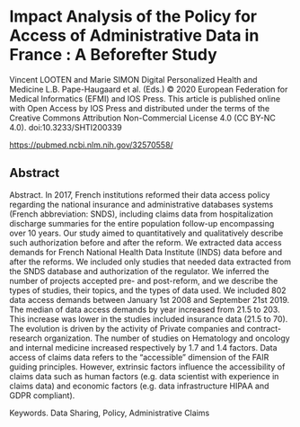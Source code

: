 # Impact Analysis of the Policy for Access of Administrative Data in France : A Beforefter Study
Vincent LOOTEN and Marie SIMON
Digital Personalized Health and Medicine
L.B. Pape-Haugaard et al. (Eds.)
© 2020 European Federation for Medical Informatics (EFMI) and IOS Press.
This article is published online with Open Access by IOS Press and distributed under the terms
of the Creative Commons Attribution Non-Commercial License 4.0 (CC BY-NC 4.0).
doi:10.3233/SHTI200339

https://pubmed.ncbi.nlm.nih.gov/32570558/
## Abstract

Abstract. In 2017, French institutions reformed their data access policy regarding
the national insurance and administrative databases systems (French abbreviation:
SNDS), including claims data from hospitalization discharge summaries for the
entire population follow-up encompassing over 10 years. Our study aimed to
quantitatively and qualitatively describe such authorization before and after the
reform. We extracted data access demands for French National Health Data Institute
(INDS) data before and after the reforms. We included only studies that needed data
extracted from the SNDS database and authorization of the regulator. We inferred
the number of projects accepted pre- and post-reform, and we describe the types of
studies, their topics, and the types of data used. We included 802 data access
demands between January 1st 2008 and September 21st 2019. The median of data
access demands by year increased from 21.5 to 203. This increase was lower in the
studies included insurance data (21.5 to 70). The evolution is driven by the activity
of Private companies and contract-research organization. The number of studies on
Hematology and oncology and internal medicine increased respectively by 1.7 and
1.4 factors. Data access of claims data refers to the “accessible” dimension of the
FAIR guiding principles. However, extrinsic factors influence the accessibility of
claims data such as human factors (e.g. data scientist with experience in claims data)
and economic factors (e.g. data infrastructure HIPAA and GDPR compliant).

Keywords. Data Sharing, Policy, Administrative Claims
